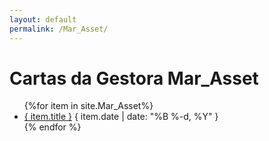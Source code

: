 ```yaml
---
layout: default
permalink: /Mar_Asset/
---
```


<h1>Cartas da Gestora Mar_Asset</h1>
<ul>
{%for item in site.Mar_Asset%}
  <li>
    <a href="{ site.baseurl }{ item.url }">{ item.title }</a>
    <span>{ item.date | date: "%B %-d, %Y" }</span>
  </li>
    {% endfor %}
</ul>